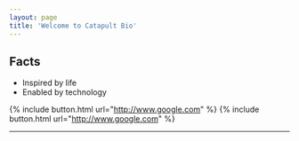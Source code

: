 ```yaml
---
layout: page
title: 'Welcome to Catapult Bio'
---
```


## Facts

* Inspired by life
* Enabled by technology

{% include button.html url="http://www.google.com" %}
{% include button.html url="http://www.google.com" %}

-----

